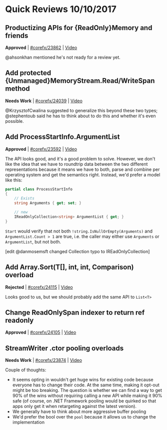 # Quick Reviews 10/10/2017

## Productizing APIs for {ReadOnly}Memory<T> and friends

**Approved** | [#corefx/23862](https://github.com/dotnet/corefx/issues/23862#issuecomment-335543258) | [Video](https://www.youtube.com/watch?v=b96co3sNzNI&t=0h0m0s)

@ahsonkhan mentioned he's not ready for a review yet.
## Add protected {Unmanaged}MemoryStream.Read/WriteSpan method

**Needs Work** | [#corefx/24039](https://github.com/dotnet/corefx/issues/24039#issuecomment-335544053) | [Video](https://www.youtube.com/watch?v=b96co3sNzNI&t=0h2m25s)

@KrzysztofCwalina suggested to generalize this beyond these two types; @stephentoub said he has to think about to do this and whether it's even possible.
## Add ProcessStartInfo.ArgumentList

**Approved** | [#corefx/23592](https://github.com/dotnet/corefx/issues/23592#issuecomment-335552652) | [Video](https://www.youtube.com/watch?v=b96co3sNzNI&t=0h4m53s)

The API looks good, and it's a good problem to solve. However, we don't like the idea that we have to roundtrip data between the two different representations because it means we have to both, parse and combine per operating system and get the semantics right. Instead, we'd prefer a model like this:

```C#
partial class ProcessStartInfo
{
    // Exists
    string Arguments { get; set; }   

    // new
    IReadOnlyCollection<string> ArgumentList { get; }
}
```

`Start` would verify that not both `!string.IsNullOrEmpty(Arguments)` and `ArgumentList.Count > 1` are true, i.e. the caller may either use `Arguments` or `ArgumentList`, but not both.

[edit @danmosemsft changed Collection typo to IREadOnlyCollection]
## Add Array.Sort<T>(T[], int, int, Comparison<T>) overload

**Rejected** | [#corefx/24115](https://github.com/dotnet/corefx/issues/24115#issuecomment-335553699) | [Video](https://www.youtube.com/watch?v=b96co3sNzNI&t=0h36m32s)

Looks good to us, but we should probably add the same API to `List<T>`
## Change ReadOnlySpan indexer to return ref readonly

**Approved** | [#corefx/24105](https://github.com/dotnet/corefx/issues/24105) | [Video](https://www.youtube.com/watch?v=b96co3sNzNI&t=0h40m21s)

## StreamWriter .ctor pooling overloads

**Needs Work** | [#corefx/23874](https://github.com/dotnet/corefx/issues/23874#issuecomment-335568547) | [Video](https://www.youtube.com/watch?v=b96co3sNzNI&t=0h41m0s)

Couple of thoughts:

* It seems opting in wouldn't get huge wins for existing code because everyone has to change their code. At the same time, making it opt-out might be too breaking. The question is whether we can find a way to get 90% of the wins without requiring calling a new API while making it 90% safe (of course, on .NET Framework pooling would be quirked so that apps only get it when retargeting against the latest version).
* We generally have to think about more aggressive buffer pooling
* We'd prefer the bool over the `pool` because it allows us to change the implementation

